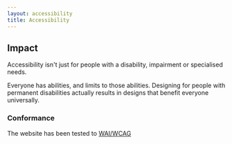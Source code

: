```yaml
---
layout: accessibility
title: Accessibility
---
```

## Impact

Accessibility isn't just for people with a disability, impairment or specialised needs.

Everyone has abilities, and limits to those abilities. Designing for people with permanent disabilities actually results in designs that benefit everyone universally. 

### Conformance

The website has been tested to [WAI/WCAG][1]

[1]: /categories/accessibility/

